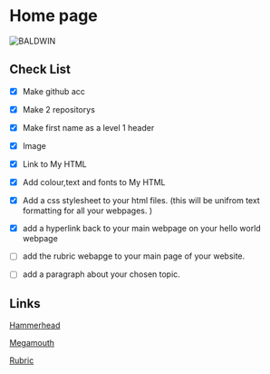 # Home page 

![BALDWIN](https://encrypted-tbn0.gstatic.com/images?q=tbn:ANd9GcSluSXTEKQcoItmhxrCPLI665pELm0GNiOtaK8awo8qKzdNZY77iWiwHSk_UPmRKo46_NM&usqp=CAU)


## Check List 

- [x] Make github acc

- [x] Make 2 repositorys

- [x] Make first name as a level 1 header 

- [x] Image

- [x] Link to My HTML

- [x] Add colour,text and fonts to My HTML

- [x] Add a css stylesheet to your html files. (this will be unifrom text formatting for all your webpages. )

- [x] add a hyperlink back to your main webpage on your hello world webpage

- [ ] add the rubric webapge to your main page of your website.

- [ ] add a paragraph about your chosen topic.

## Links

[Hammerhead](https://melonmuncher911.github.io/Hammerhead/)

[Megamouth](https://melonmuncher911.github.io/Megamouth/)

[Rubric](https://melonmuncher911.github.io/rubric/)
